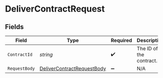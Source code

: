# DeliverContractRequest


## Fields

| Field                                                                             | Type                                                                              | Required                                                                          | Description                                                                       |
| --------------------------------------------------------------------------------- | --------------------------------------------------------------------------------- | --------------------------------------------------------------------------------- | --------------------------------------------------------------------------------- |
| `ContractId`                                                                      | *string*                                                                          | :heavy_check_mark:                                                                | The ID of the contract.                                                           |
| `RequestBody`                                                                     | [DeliverContractRequestBody](../../Models/Requests/DeliverContractRequestBody.md) | :heavy_minus_sign:                                                                | N/A                                                                               |